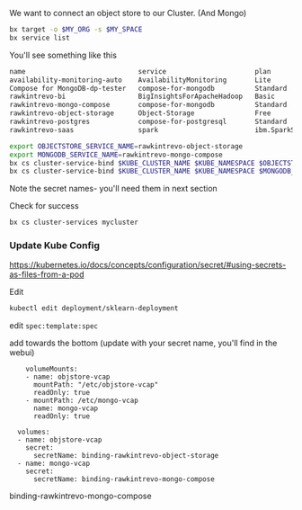 

We want to connect an object store to our Cluster.
(And Mongo)

```bash
bx target -o $MY_ORG -s $MY_SPACE
bx service list
```

You'll see something like this

```bash
name                            service                      plan                             bound apps                               last operation
availability-monitoring-auto    AvailabilityMonitoring       Lite                             MongoPlay                                create succeeded
Compose for MongoDB-dp-tester   compose-for-mongodb          Standard                         rawkintrevo-zeppelin                     create succeeded
rawkintrevo-bi                  BigInsightsForApacheHadoop   Basic                                                                     create succeeded
rawkintrevo-mongo-compose       compose-for-mongodb          Standard                         MongoPlay                                update succeeded
rawkintrevo-object-storage      Object-Storage               Free                                                                      create succeeded
rawkintrevo-postgres            compose-for-postgresql       Standard                         rawkintrevo-zeppelin, rawkintrevo-nifi   create succeeded
rawkintrevo-saas                spark                        ibm.SparkService.PayGoPersonal   rawkintrevo-zeppelin                     update succeeded

```


```bash
export OBJECTSTORE_SERVICE_NAME=rawkintrevo-object-storage
export MONGODB_SERVICE_NAME=rawkintrevo-mongo-compose
bx cs cluster-service-bind $KUBE_CLUSTER_NAME $KUBE_NAMESPACE $OBJECTSTORE_SERVICE_NAME
bx cs cluster-service-bind $KUBE_CLUSTER_NAME $KUBE_NAMESPACE $MONGODB_SERVICE_NAME
```

Note the secret names- you'll need them in next section

Check for success
```bash
bx cs cluster-services mycluster
```

### Update Kube Config

https://kubernetes.io/docs/concepts/configuration/secret/#using-secrets-as-files-from-a-pod

Edit
```bash
kubectl edit deployment/sklearn-deployment
```

edit `spec:template:spec`

add towards the bottom (update with your secret name, you'll find in the webui)

        volumeMounts:
        - name: objstore-vcap
          mountPath: "/etc/objstore-vcap"
          readOnly: true
        - mountPath: /etc/mongo-vcap
          name: mongo-vcap
          readOnly: true

      volumes:
      - name: objstore-vcap
        secret: 
          secretName: binding-rawkintrevo-object-storage
      - name: mongo-vcap
        secret: 
          secretName: binding-rawkintrevo-mongo-compose



binding-rawkintrevo-mongo-compose